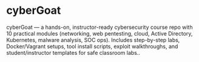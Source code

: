# cyberGoat
cyberGoat — a hands-on, instructor-ready cybersecurity course repo with 10 practical modules (networking, web pentesting, cloud, Active Directory, Kubernetes, malware analysis, SOC ops). Includes step-by-step labs, Docker/Vagrant setups, tool install scripts, exploit walkthroughs, and student/instructor templates for safe classroom labs..
